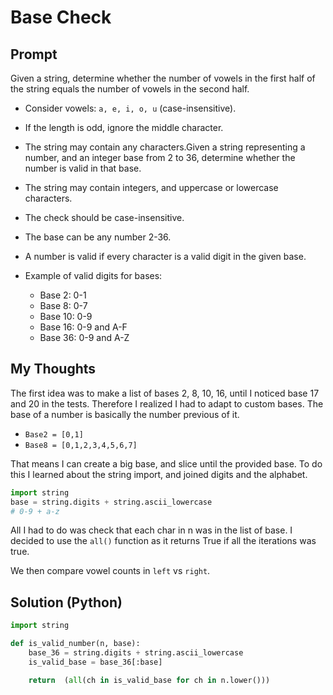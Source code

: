
# Base Check

## Prompt
Given a string, determine whether the number of vowels in the first half of the string equals the number of vowels in the second half.  
- Consider vowels: `a, e, i, o, u` (case-insensitive).  
- If the length is odd, ignore the middle character.  
- The string may contain any characters.Given a string representing a number, and an integer base from 2 to 36, determine whether the number is valid in that base.

-   The string may contain integers, and uppercase or lowercase characters.
-   The check should be case-insensitive.
-   The base can be any number 2-36.
-   A number is valid if every character is a valid digit in the given base.
-   Example of valid digits for bases:
    -   Base 2: 0-1
    -   Base 8: 0-7
    -   Base 10: 0-9
    -   Base 16: 0-9 and A-F
    -   Base 36: 0-9 and A-Z

## My Thoughts
The first idea was to make a list of bases 2, 8, 10, 16, until I noticed base 17 and 20 in the tests. Therefore I realized I had to adapt to custom bases. The base of a number is basically the number previous of it.

- `Base2 = [0,1]`
- `Base8 = [0,1,2,3,4,5,6,7]`  

That means I can create a big base, and slice until the provided base. To do this I learned about the string import, and joined digits and the alphabet.
```python
import string
base = string.digits + string.ascii_lowercase
# 0-9 + a-z
```

All I had to do was check that each char in n was in the list of base. I decided to use the `all()` function as it returns True if all the iterations was true.

We then compare vowel counts in `left` vs `right`.

## Solution (Python)
```python
import string

def is_valid_number(n, base):
	base_36 = string.digits + string.ascii_lowercase
	is_valid_base = base_36[:base]

	return  (all(ch in is_valid_base for ch in n.lower()))
```
